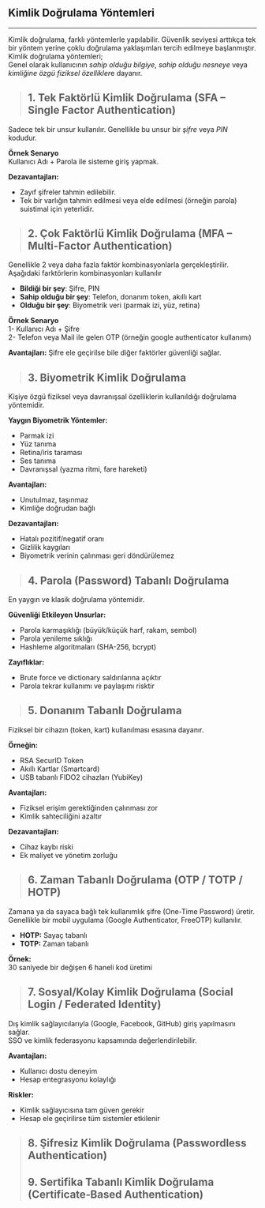 ## Kimlik Doğrulama Yöntemleri

---

Kimlik doğrulama, farklı yöntemlerle yapılabilir. Güvenlik seviyesi arttıkça tek bir yöntem yerine çoklu doğrulama yaklaşımları tercih edilmeye başlanmıştır.<br>
Kimlik doğrulama yöntemleri;<br>
Genel olarak kullanıcının *sahip olduğu bilgiye*, *sahip olduğu nesneye* veya *kimliğine özgü fiziksel özellikler*e dayanır.

> ## 1. Tek Faktörlü Kimlik Doğrulama (SFA – Single Factor Authentication)
Sadece tek bir unsur kullanılır. Genellikle bu unsur bir *şifre* veya *PIN* kodudur.<br>

**Örnek Senaryo**<br>
Kullanıcı Adı + Parola ile sisteme giriş yapmak.

**Dezavantajları:**
- Zayıf şifreler tahmin edilebilir.
- Tek bir varlığın tahmin edilmesi veya elde edilmesi (örneğin parola) suistimal için yeterlidir.

> ## 2. Çok Faktörlü Kimlik Doğrulama (MFA – Multi-Factor Authentication)
Genellikle 2 veya daha fazla faktör kombinasyonlarla gerçekleştirilir.<br>
Aşağıdaki farktörlerin kombinasyonları kullanılır<br>
- **Bildiği bir şey**: Şifre, PIN
- **Sahip olduğu bir şey**: Telefon, donanım token, akıllı kart
- **Olduğu bir şey**: Biyometrik veri (parmak izi, yüz, retina)

**Örnek Senaryo**<br>
1- Kullanıcı Adı + Şifre<br>
2- Telefon veya Mail ile gelen OTP (örneğin google authenticator kullanımı)

**Avantajları:**
Şifre ele geçirilse bile diğer faktörler güvenliği sağlar.<br>

> ## 3. Biyometrik Kimlik Doğrulama
Kişiye özgü fiziksel veya davranışsal özelliklerin kullanıldığı doğrulama yöntemidir.

**Yaygın Biyometrik Yöntemler:**
- Parmak izi
- Yüz tanıma
- Retina/iris taraması
- Ses tanıma
- Davranışsal (yazma ritmi, fare hareketi)

**Avantajları:**
- Unutulmaz, taşınmaz
- Kimliğe doğrudan bağlı

**Dezavantajları:**
- Hatalı pozitif/negatif oranı
- Gizlilik kaygıları
- Biyometrik verinin çalınması geri döndürülemez

> ## 4. Parola (Password) Tabanlı Doğrulama
En yaygın ve klasik doğrulama yöntemidir.

**Güvenliği Etkileyen Unsurlar:**
- Parola karmaşıklığı (büyük/küçük harf, rakam, sembol)
- Parola yenileme sıklığı
- Hashleme algoritmaları (SHA-256, bcrypt)

**Zayıflıklar:**
- Brute force ve dictionary saldırılarına açıktır
- Parola tekrar kullanımı ve paylaşımı risktir

> ## 5. Donanım Tabanlı Doğrulama

Fiziksel bir cihazın (token, kart) kullanılması esasına dayanır.

**Örneğin:**
- RSA SecurID Token
- Akıllı Kartlar (Smartcard)
- USB tabanlı FIDO2 cihazları (YubiKey)

**Avantajları:**
- Fiziksel erişim gerektiğinden çalınması zor
- Kimlik sahteciliğini azaltır

**Dezavantajları:**
- Cihaz kaybı riski
- Ek maliyet ve yönetim zorluğu

> ## 6. Zaman Tabanlı Doğrulama (OTP / TOTP / HOTP)
Zamana ya da sayaca bağlı tek kullanımlık şifre (One-Time Password) üretir.<br>
Genellikle bir mobil uygulama (Google Authenticator, FreeOTP) kullanılır.

- **HOTP:** Sayaç tabanlı
- **TOTP:** Zaman tabanlı

**Örnek:**<br>
30 saniyede bir değişen 6 haneli kod üretimi

> ## 7. Sosyal/Kolay Kimlik Doğrulama (Social Login / Federated Identity)

Dış kimlik sağlayıcılarıyla (Google, Facebook, GitHub) giriş yapılmasını sağlar.<br>
SSO ve kimlik federasyonu kapsamında değerlendirilebilir.<br>

**Avantajları:**
- Kullanıcı dostu deneyim
- Hesap entegrasyonu kolaylığı

**Riskler:**
- Kimlik sağlayıcısına tam güven gerekir
- Hesap ele geçirilirse tüm sistemler etkilenir

> ## 8. Şifresiz Kimlik Doğrulama (Passwordless Authentication)
> ## 9. Sertifika Tabanlı Kimlik Doğrulama (Certificate‑Based Authentication)

